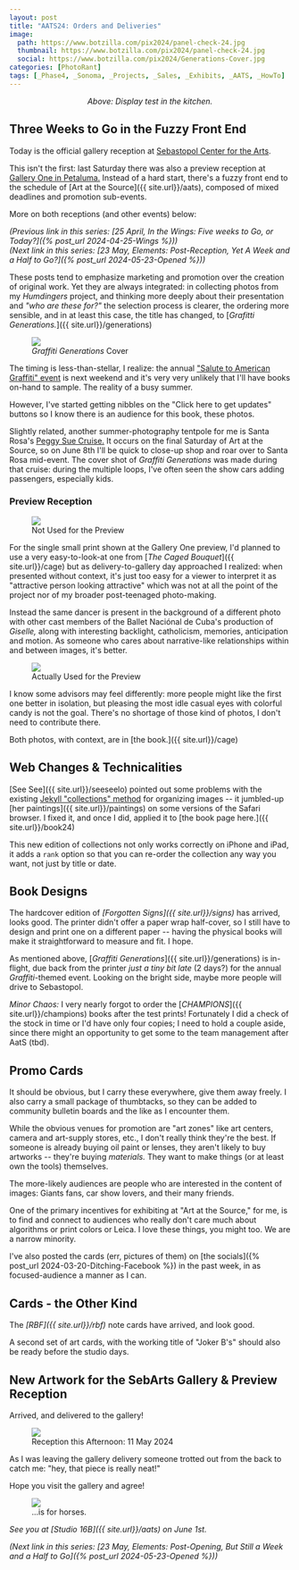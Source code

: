 ```yaml
---
layout: post
title: "AATS24: Orders and Deliveries"
image:
  path: https://www.botzilla.com/pix2024/panel-check-24.jpg
  thumbnail: https://www.botzilla.com/pix2024/panel-check-24.jpg
  social: https://www.botzilla.com/pix2024/Generations-Cover.jpg
categories: [PhotoRant]
tags: [_Phase4, _Sonoma, _Projects, _Sales, _Exhibits, _AATS, _HowTo]
---
```


<center>
<p><i>Above: Display test in the kitchen.</i></p>
</center>

## Three Weeks to Go in the Fuzzy Front End

Today is the official gallery reception at [Sebastopol Center for the Arts](https://sebart.org).

This isn't the first: last Saturday there was also a preview reception at [Gallery One in Petaluma.](https://petaluma-galleryone.com/) Instead of a hard start, there's a fuzzy front end to the schedule of [Art at the Source]({{ site.url}}/aats), composed of mixed deadlines and promotion sub-events.

More on both receptions (and other events) below:

<!--more-->

_(Previous link in this series: [25 April, In the Wings: Five weeks to Go, or Today?]({% post_url 2024-04-25-Wings %}))_<br/>_(Next link in this series: [23 May, Elements: Post-Reception, Yet A Week and a Half to Go?]({% post_url 2024-05-23-Opened %}))_

These posts tend to emphasize marketing and promotion over the creation of original work. Yet they are always integrated: in collecting photos from my _Humdingers_ project, and thinking more deeply about their presentation and _"who are these for?"_ the selection process is clearer, the ordering more sensible, and in at least this case, the title has changed, to [_Grafitti Generations._]({{ site.url}}/generations)

<figure class="align-center">
<a href="{{ site.url}}/generations"><img src="https://www.botzilla.com/pix2024/Generations-Cover.jpg"></a>
<figcaption><i>Graffiti Generations</i> Cover</figcaption>
</figure>

The timing is less-than-stellar, I realize: the annual ["Salute to American Graffiti" event](https://americangraffiti.net/) is next weekend and it's very very unlikely that I'll have books on-hand to sample. The reality of a busy summer.

However, I've started getting nibbles on the "Click here to get updates" buttons so I know there is an audience for this book, these photos.

Slightly related, another summer-photography tentpole for me is Santa Rosa's [Peggy Sue Cruise.](https://www.cruiseforpeggysue.com/) It occurs on the final Saturday of Art at the Source, so on June 8th I'll be quick to close-up shop and roar over to Santa Rosa mid-event. The cover shot of _Graffiti Generations_ was made during that cruise: during the multiple loops, I've often seen the show cars adding passengers, especially kids. 

### Preview Reception

<figure class="align-center">
<a href="{{ site.url}}/cage"><img src="https://www.botzilla.com/pix2024/bjorke_Cuba_XT1A6455.jpg"></a>
<figcaption>Not Used for the Preview</figcaption>
</figure>

For the single small print shown at the Gallery One preview, I'd planned to use a very easy-to-look-at one from [_The Caged Bouquet_]({{ site.url}}/cage) but as delivery-to-gallery day approached I realized: when presented without context, it's just too easy for a viewer to interpret it as "attractive person looking attractive" which was not at all the point of the project nor of my broader post-teenaged photo-making.

Instead the same dancer is present in the background of a different photo with other cast members of the Ballet Naciónal de Cuba's production of _Giselle,_ along with interesting backlight, catholicism, memories, anticipation and motion. As someone who cares about narrative-like relationships within and between images, it's better.

<figure class="align-center">
<a href="{{ site.url}}/cage"><img src="https://www.botzilla.com/pix2024/bjorke_Cuba_KBXP8571-2024.jpg"></a>
<figcaption>Actually Used for the Preview</figcaption>
</figure>

I know some advisors may feel differently: more people might like the first one better in isolation, but pleasing the most idle casual eyes with colorful candy is not the goal. There's no shortage of those kind of photos, I don't need to contribute there.

Both photos, with context, are in [the book.]({{ site.url}}/cage)

## Web Changes & Technicalities

[See See]({{ site.url}}/seeseelo) pointed out some problems with the existing [Jekyll "collections" method](https://jekyllrb.com/docs/collections/) for organizing images -- it jumbled-up [her paintings]({{ site.url}}/paintings) on some versions of the Safari browser. I fixed it, and once I did, applied it to [the book page here.]({{ site.url}}/book24)

This new edition of collections not only works correctly on iPhone and iPad, it adds a `rank` option so that you can re-order the collection any way you want, not just by title or date.

<!-- Tree
Snacks
Hangers
Promos online
Gigantes
-->

## Book Designs

The hardcover edition of _[Forgotten Signs]({{ site.url}}/signs)_ has arrived, looks good. The printer didn't offer a paper wrap half-cover, so I still have to design and print one on a different paper -- having the physical books will make it straightforward to measure and fit. I hope.

As mentioned above, [_Graffiti Generations_]({{ site.url}}/generations) is in-flight, due back from the printer _just a tiny bit late_ (2 days?) for the annual _Graffiti_-themed event. Looking on the bright side, maybe more people will drive to Sebastopol.

_Minor Chaos:_ I very nearly forgot to order the [_CHAMPIONS_]({{ site.url}}/champions) books after the test prints! Fortunately I did a check of the stock in time or I'd have only four copies; I need to hold a couple aside, since there might an opportunity to get some to the team management after AatS (tbd).

## Promo Cards

It should be obvious, but I carry these everywhere, give them away freely. I also carry a small package of thumbtacks, so they can be added to community bulletin boards and the like as I encounter them.

While the obvious venues for promotion are "art zones" like art centers, camera and art-supply stores, etc., I don't really think they're the best. If someone is already buying oil paint or lenses, they aren't likely to buy artworks -- they're buying _materials._ They want to make things (or at least own the tools) themselves.

The more-likely audiences are people who are interested in the content of images: Giants fans, car show lovers, and their many friends.

One of the primary incentives for exhibiting at "Art at the Source," for me, is to find and connect to audiences who really don't care much about algorithms or print colors or Leica. I love these things, you might too. We are a narrow minority.

I've also posted the cards (err, pictures of them) on [the socials]({% post_url 2024-03-20-Ditching-Facebook %}) in the past week, in as focused-audience a manner as I can.

## Cards - the Other Kind

The _[RBF]({{ site.url}}/rbf)_ note cards have arrived, and look good.

A second set of art cards, with the working title of "Joker B's" should also be ready before the studio days.

## New Artwork for the SebArts Gallery & Preview Reception

Arrived, and delivered to the gallery!

<figure class="align-center">
<a href="{{ site.url}}/aats"><img src="https://www.botzilla.com/pix2024/print-delivery.jpg"></a>
<figcaption>Reception this Afternoon: 11 May 2024</figcaption>
</figure>

As I was leaving the gallery delivery someone trotted out from the back to catch me: "hey, that piece is really neat!"

Hope you visit the gallery and agree!

<figure class="align-center">
<a href="{{ site.url}}/aats"><img src="https://www.botzilla.com/pix2024/hay-5-10.jpg"></a>
<figcaption>...is for horses.</figcaption>
</figure>



_See you at [Studio 16B]({{ site.url}}/aats) on June 1st._

_(Next link in this series: [23 May, Elements: Post-Opening, But Still a Week and a Half to Go]({% post_url 2024-05-23-Opened %}))_

<!-- _Next link in this series: [22 March: Sprung: Ten Weeks to Go]({% post_url 2024-03-22-Sprung %})_ -->
